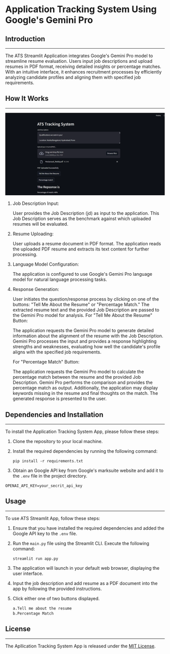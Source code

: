 # Application Tracking System Using Google's Gemini Pro

## Introduction
------------
The ATS Streamlit Application integrates Google's Gemini Pro model to streamline resume evaluation. Users input job descriptions and upload resumes in PDF format, receiving detailed insights or percentage matches. With an intuitive interface, it enhances recruitment processes by efficiently analyzing candidate profiles and aligning them with specified job requirements.


## How It Works
------------

![ATS Streamlit Application User Interface](./docs/Ats_Userinterface.png)

1. Job Description Input:

   User provides the Job Description (jd) as input to the application.
   This Job Description serves as the benchmark against which uploaded resumes will be evaluated.

2. Resume Uploading:
   
   User uploads a resume document in PDF format.
   The application reads the uploaded PDF resume and extracts its text content for further processing.

3. Language Model Configuration:

   The application is configured to use Google's Gemini Pro language model for natural language processing tasks.

4. Response Generation:

   User initiates the question/response process by clicking on one of the buttons:
   "Tell Me About the Resume" or
   "Percentage Match."
   The extracted resume text and the provided Job Description are passed to the Gemini Pro model for analysis.
   For "Tell Me About the Resume" Button:

   The application requests the Gemini Pro model to generate detailed information about the alignment of the resume with the Job Description.
   Gemini Pro processes the input and provides a response highlighting strengths and weaknesses, evaluating how well the candidate's profile aligns with the specified job requirements.

   For "Percentage Match" Button:

   The application requests the Gemini Pro model to calculate the percentage match between the resume and the provided Job Description.
   Gemini Pro performs the comparison and provides the percentage match as output.
   Additionally, the application may display keywords missing in the resume and final thoughts on the match.
   The generated response is presented to the user.


## Dependencies and Installation
----------------------------
To install the Application Tracking System App, please follow these steps:

1. Clone the repository to your local machine.

2. Install the required dependencies by running the following command:
   ```
   pip install -r requirements.txt
   ```

3. Obtain an Google API key from Google's marksuite website and add it to the `.env` file in the project directory.
```commandline
OPENAI_API_KEY=your_secrit_api_key
```

## Usage
-----
To use ATS Streamlit App, follow these steps:

1. Ensure that you have installed the required dependencies and added the Google API key to the `.env` file.

2. Run the `main.py` file using the Streamlit CLI. Execute the following command:
   ```
   streamlit run app.py
   ```

3. The application will launch in your default web browser, displaying the user interface.

4. Input the job description and add resume as a PDF document into the app by following the provided instructions.

5. Click either one of two buttons displayed.
   ```
   a.Tell me about the resume 
   b.Percentage Match
   ```

## License
-------
The Apllication Tracking System App is released under the [MIT License](https://opensource.org/licenses/MIT).